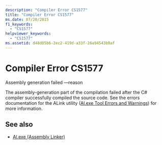 ```yaml
---
description: "Compiler Error CS1577"
title: "Compiler Error CS1577"
ms.date: 07/20/2015
f1_keywords: 
  - "CS1577"
helpviewer_keywords: 
  - "CS1577"
ms.assetid: d48d05b6-2ec2-419d-a33f-26a94543b0af
---
```

# Compiler Error CS1577
Assembly generation failed —reason  
  
 The assembly-generation part of the compilation failed after the C# compiler successfully compiled the source code. See the errors documentation for the ALink utility ([Al.exe Tool Errors and Warnings](../../framework/tools/al-exe-assembly-linker.md#errors-and-warnings)) for more information.  
  
## See also

- [Al.exe (Assembly Linker)](../../framework/tools/al-exe-assembly-linker.md)
